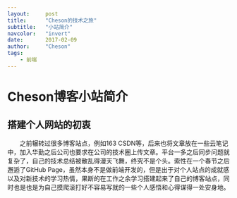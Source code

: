 ```yaml
---
layout:     post
title:      "Cheson的技术之旅"
subtitle:   "小站简介"
navcolor:   "invert"
date:       2017-02-09
author:     "Cheson"
tags:
    - 前端
---
```


# Cheson博客小站简介 #
## 搭建个人网站的初衷 ##
&emsp;&emsp;之前辗转过很多博客站点，例如163 CSDN等，后来也将文章放在一些云笔记中，加入华勤之后公司也要求在公司的技术圈上传文章。平台一多之后同步问题就复杂了，自己的技术总结被散乱得漫天飞舞，终究不是个头。索性在一个春节之后邂逅了GitHub Page，虽然本身不是做前端开发的，但是出于对个人站点的成就感以及对新技术的学习热情，果断的在工作之余学习搭建起来了自己的博客站点，同时也是也是为自己摸爬滚打好不容易写就的一些个人感悟和心得谋得一处安身地。

